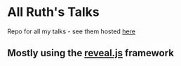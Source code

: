 # All Ruth's Talks

Repo for all my talks - see them hosted [here](http://rumyras-talks.herokuapp.com/)

## Mostly using the [reveal.js](http://lab.hakim.se/reveal-js/#/) framework
